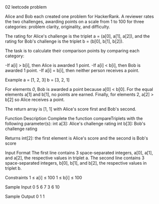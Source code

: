 02 leetcode problem

Alice and Bob each created one problem for HackerRank. A reviewer rates the two challenges, awarding points on a scale from 1 to 100 for three categories: problem clarity, originality, and difficulty.

The rating for Alice's challenge is the triplet a = (a[0], a[1], a[2]), and the rating for Bob's challenge is the triplet b = (b[0], b[1], b[2]).

The task is to calculate their comparison points by comparing each category:

-If a[i] > b[i], then Alice is awarded 1 point.
-If a[i] < b[i], then Bob is awarded 1 point.
-If a[i] = b[i], then neither person receives a point.

Example
a = [1, 2, 3]
b = [3, 2, 1]

For elements *0*, Bob is awarded a point because a[0] < b[0].
For the equal elements a[1] and b[1], no points are earned.
Finally, for elements 2, a[2] > b[2] so Alice receives a point.

The return array is [1, 1] with Alice's score first and Bob's second.

Function Description
Complete the function compareTriplets with the following parameter(s):
int a[3]: Alice's challenge rating
int b[3]: Bob's challenge rating

Returns
int[2]: the first element is Alice's score and the second is Bob's score

Input Format
The first line contains 3 space-separated integers, a[0], a[1], and a[2], the respective values in triplet a.
The second line contains 3 space-separated integers, b[0], b[1], and b[2], the respective values in triplet b.

Constraints
1 ≤ a[i] ≤ 100
1 ≤ b[i] ≤ 100

Sample Input 0
5 6 7
3 6 10

Sample Output 0
1 1